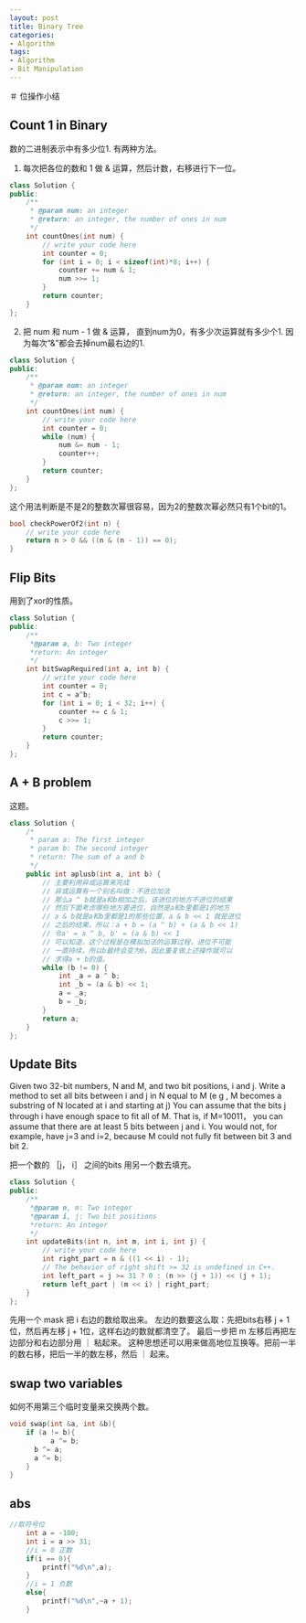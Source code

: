 ```yaml
---
layout: post
title: Binary Tree
categories:
- Algorithm
tags:
- Algorithm
- Bit Manipulation
---
```


＃ 位操作小结


## Count 1 in Binary

数的二进制表示中有多少位1. 有两种方法。

1. 每次把各位的数和 1 做 & 运算，然后计数，右移进行下一位。

```cpp
class Solution {
public:
    /**
     * @param num: an integer
     * @return: an integer, the number of ones in num
     */
    int countOnes(int num) {
        // write your code here
        int counter = 0;
        for (int i = 0; i < sizeof(int)*8; i++) {
            counter += num & 1;
            num >>= 1;
        }
        return counter;
    }
};
```

2. 把 num 和 num - 1 做 & 运算， 直到num为0，有多少次运算就有多少个1. 因为每次“&”都会去掉num最右边的1.


```cpp
class Solution {
public:
    /**
     * @param num: an integer
     * @return: an integer, the number of ones in num
     */
    int countOnes(int num) {
        // write your code here
        int counter = 0;
        while (num) {
            num &= num - 1;
            counter++;
        }
        return counter;
    }
};
```

这个用法判断是不是2的整数次幂很容易，因为2的整数次幂必然只有1个bit的1。

```cpp
bool checkPowerOf2(int n) {
    // write your code here
    return n > 0 && ((n & (n - 1)) == 0);
}
```


## Flip Bits

用到了xor的性质。


```cpp
class Solution {
public:
    /**
     *@param a, b: Two integer
     *return: An integer
     */
    int bitSwapRequired(int a, int b) {
        // write your code here
        int counter = 0;
        int c = a^b;
        for (int i = 0; i < 32; i++) {
            counter += c & 1;
            c >>= 1;
        }
        return counter;
    }
};
```

## A + B problem

这题。

```cpp
class Solution {
    /*
     * param a: The first integer
     * param b: The second integer
     * return: The sum of a and b
     */
    public int aplusb(int a, int b) {
        // 主要利用异或运算来完成
        // 异或运算有一个别名叫做：不进位加法
        // 那么a ^ b就是a和b相加之后，该进位的地方不进位的结果
        // 然后下面考虑哪些地方要进位，自然是a和b里都是1的地方
        // a & b就是a和b里都是1的那些位置，a & b << 1 就是进位
        // 之后的结果。所以：a + b = (a ^ b) + (a & b << 1)
        // 令a' = a ^ b, b' = (a & b) << 1
        // 可以知道，这个过程是在模拟加法的运算过程，进位不可能
        // 一直持续，所以b最终会变为0。因此重复做上述操作就可以
        // 求得a + b的值。
        while (b != 0) {
            int _a = a ^ b;
            int _b = (a & b) << 1;
            a = _a;
            b = _b;
        }
        return a;
    }
};
```


## Update Bits

Given two 32-bit numbers, N and M, and two bit positions, i and j. Write a method to set all bits between i and j in N equal to M (e g , M becomes a substring of N located at i and starting at j)
You can assume that the bits j through i have enough space to fit all of M. That is, if M=10011， you can assume that there are at least 5 bits between j and i. You would not, for example, have j=3 and i=2, because M could not fully fit between bit 3 and bit 2.

把一个数的 ［j， i］ 之间的bits 用另一个数去填充。

```cpp
class Solution {
public:
    /**
     *@param n, m: Two integer
     *@param i, j: Two bit positions
     *return: An integer
     */
    int updateBits(int n, int m, int i, int j) {
        // write your code here
        int right_part = n & ((1 << i) - 1);
        // The behavior of right shift >= 32 is undefined in C++.
        int left_part = j >= 31 ? 0 : (n >> (j + 1)) << (j + 1);
        return left_part | (m << i) | right_part;
    }
};
```

先用一个 mask 把 i 右边的数给取出来。
左边的数要这么取：先把bits右移 j + 1位，然后再左移 j + 1位，这样右边的数就都清空了。
最后一步把 m 左移后再把左边部分和右边部分用 ｜ 粘起来。
这种思想还可以用来做高地位互换等。把前一半的数右移，把后一半的数左移，然后 ｜ 起来。

## swap two variables

如何不用第三个临时变量来交换两个数。

```cpp
void swap(int &a, int &b){
	if (a != b){
		  a ^= b;
      b ^= a;
      a ^= b;
	}
}
```

## abs

```cpp
//取符号位
	int a = -100;
	int i = a >> 31;
	//i = 0 正数
	if(i == 0){
		printf("%d\n",a);
	}
	//i = 1 负数
	else{
		printf("%d\n",~a + 1);
	}
```
